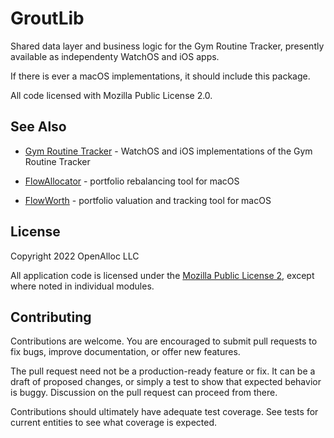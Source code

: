 # GroutLib

Shared data layer and business logic for the Gym Routine Tracker, presently available as independenty WatchOS and iOS apps.

If there is ever a macOS implementations, it should include this package.

All code licensed with Mozilla Public License 2.0.

## See Also

* [Gym Routine Tracker](https://gym-routine-tracker.github.io/) - WatchOS and iOS implementations of the Gym Routine Tracker

* [FlowAllocator](https://openalloc.github.io/FlowAllocator/index.html) - portfolio rebalancing tool for macOS
* [FlowWorth](https://openalloc.github.io/FlowWorth/index.html) - portfolio valuation and tracking tool for macOS

## License

Copyright 2022 OpenAlloc LLC

All application code is licensed under the [Mozilla Public License 2](https://www.mozilla.org/en-US/MPL/2.0/), except where noted in individual modules.

## Contributing

Contributions are welcome. You are encouraged to submit pull requests to fix bugs, improve documentation, or offer new features. 

The pull request need not be a production-ready feature or fix. It can be a draft of proposed changes, or simply a test to show that expected behavior is buggy. Discussion on the pull request can proceed from there.

Contributions should ultimately have adequate test coverage. See tests for current entities to see what coverage is expected.
